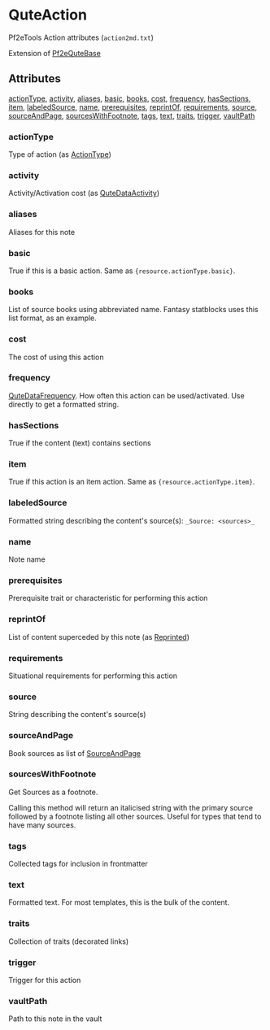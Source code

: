 # QuteAction

Pf2eTools Action attributes (`action2md.txt`)

Extension of [Pf2eQuteBase](../Pf2eQuteBase.md)

## Attributes

[actionType](#actiontype), [activity](#activity), [aliases](#aliases), [basic](#basic), [books](#books), [cost](#cost), [frequency](#frequency), [hasSections](#hassections), [item](#item), [labeledSource](#labeledsource), [name](#name), [prerequisites](#prerequisites), [reprintOf](#reprintof), [requirements](#requirements), [source](#source), [sourceAndPage](#sourceandpage), [sourcesWithFootnote](#sourceswithfootnote), [tags](#tags), [text](#text), [traits](#traits), [trigger](#trigger), [vaultPath](#vaultpath)


### actionType

Type of action (as [ActionType](ActionType.md))

### activity

Activity/Activation cost (as [QuteDataActivity](../QuteDataActivity.md))

### aliases

Aliases for this note

### basic

True if this is a basic action. Same as `{resource.actionType.basic}`.

### books

List of source books using abbreviated name. Fantasy statblocks uses this list format, as an example.

### cost

The cost of using this action

### frequency

[QuteDataFrequency](../QuteDataFrequency.md).
How often this action can be used/activated. Use directly to get a formatted string.

### hasSections

True if the content (text) contains sections

### item

True if this action is an item action. Same as `{resource.actionType.item}`.

### labeledSource

Formatted string describing the content's source(s): `_Source: <sources>_`

### name

Note name

### prerequisites

Prerequisite trait or characteristic for performing this action

### reprintOf

List of content superceded by this note (as [Reprinted](../../Reprinted.md))

### requirements

Situational requirements for performing this action

### source

String describing the content's source(s)

### sourceAndPage

Book sources as list of [SourceAndPage](../../SourceAndPage.md)

### sourcesWithFootnote

Get Sources as a footnote.

Calling this method will return an italicised string with the primary source
followed by a footnote listing all other sources. Useful for types
that tend to have many sources.

### tags

Collected tags for inclusion in frontmatter

### text

Formatted text. For most templates, this is the bulk of the content.

### traits

Collection of traits (decorated links)

### trigger

Trigger for this action

### vaultPath

Path to this note in the vault
